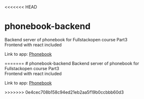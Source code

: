 <<<<<<< HEAD
# phonebook-backend
Backend server of phonebook for Fullstackopen course Part3 </br>
Frontend with react included

<p> Link to app: <a href="https://gentle-temple-51964.herokuapp.com/" target="_blank">Phonebook</a> </p>
=======
# phonebook-backend
Backend server of phonebook for Fullstackopen course Part3 </br>
Frontend with react included

<p> Link to app: <a href="https://gentle-temple-51964.herokuapp.com/" target="_blank">Phonebook</a> </p>
>>>>>>> 0e4cec708b158c94ed21eb2aa5f19b0ccbbb60d3

